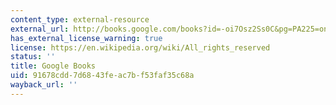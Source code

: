 ```yaml
---
content_type: external-resource
external_url: http://books.google.com/books?id=-oi7Osz2Ss0C&pg=PA225=onepa
has_external_license_warning: true
license: https://en.wikipedia.org/wiki/All_rights_reserved
status: ''
title: Google Books
uid: 91678cdd-7d68-43fe-ac7b-f53faf35c68a
wayback_url: ''
---
```

